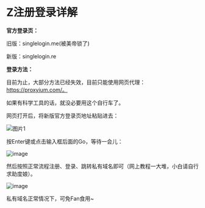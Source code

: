 # Z注册登录详解

**官方登录页：**

旧版：singlelogin.me(被美帝锁了)

新版：singlelogin.re

**登录方法：**

目前为止，大部分方法已经失效，目前只能使用网页代理：https://proxyium.com/。

如果有科学工具的话，就没必要用这个自行车了。

网页打开后，将新版官方登录页地址粘贴进去：

![图片1](https://user-images.githubusercontent.com/132209620/236996673-9afd92c5-9d5d-40fe-9f3d-0988c4ecf64b.png)

按Enter键或点击输入框后面的Go，等待一会儿：

![image](https://user-images.githubusercontent.com/132209620/236997015-b0c1fefb-27c8-4215-b48d-e44a9887aedb.png)

然后按照正常流程注册、登录、跳转私有域名即可（网上教程一大堆，小白请自行求助度娘）。

![image](https://user-images.githubusercontent.com/132209620/236997294-e523ca1d-7faf-4268-bd41-72bac914469b.png)

私有域名正常情况下，可免Fan食用~

